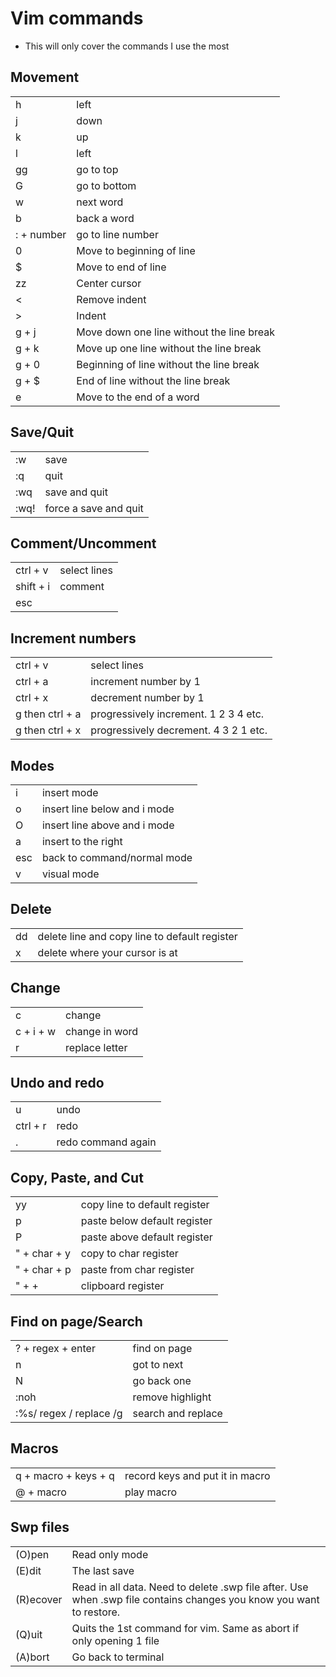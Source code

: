 # Vim commands
- This will only cover the commands I use the most

## Movement
|            |                                           |
|------------|-------------------------------------------|
| h          | left                                      |
| j          | down                                      |
| k          | up                                        |
| l          | left                                      |
| gg         | go to top                                 |
| G          | go to bottom                              |
| w          | next word                                 |
| b          | back a word                               |
| : + number | go to line number                         |
| 0          | Move to beginning of line                 |
| $          | Move to end of line                       |
| zz         | Center cursor                             |
| <          | Remove indent                             |
| >          | Indent                                    |
| g + j      | Move down one line without the line break |
| g + k      | Move up one line without the line break   |
| g + 0      | Beginning of line without the line break  |
| g + $      | End of line without the line break        |
| e          | Move to the end of a word                 |

## Save/Quit
|      |                       |
|------|-----------------------|
| :w   | save                  |
| :q   | quit                  |
| :wq  | save and quit         |
| :wq! | force a save and quit |

## Comment/Uncomment
|           |              |
|-----------|--------------|
| ctrl + v  | select lines |
| shift + i | comment      |
| esc       |              |

## Increment numbers
|                 |                                       |
|-----------------|---------------------------------------|
| ctrl + v        | select lines                          |
| ctrl + a        | increment number by 1                 |
| ctrl + x        | decrement number by 1                 |
| g then ctrl + a | progressively increment. 1 2 3 4 etc. |
| g then ctrl + x | progressively decrement. 4 3 2 1 etc. |

## Modes
|     |                              |
|-----|------------------------------|
| i   | insert mode                  |
| o   | insert line below and i mode |
| O   | insert line above and i mode |
| a   | insert to the right          |
| esc | back to command/normal mode  |
| v   | visual mode                  |

## Delete
|    |                                               |
|----|-----------------------------------------------|
| dd | delete line and copy line to default register |
| x  | delete where your cursor is at                |

## Change
|           |                |
|-----------|----------------|
| c         | change         |
| c + i + w | change in word |
| r         | replace letter |

## Undo and redo
|          |                    |
|----------|--------------------|
| u        | undo               |
| ctrl + r | redo               |
| .        | redo command again |

## Copy, Paste, and Cut
|              |                               |
|--------------|-------------------------------|
| yy           | copy line to default register |
| p            | paste below default register  |
| P            | paste above default register  |
| " + char + y | copy to char register         |
| " + char + p | paste from char register      |
| " + +        | clipboard register            |

## Find on page/Search
|                         |                    |
|-------------------------|--------------------|
| ? + regex + enter       | find on page       |
| n                       | got to next        |
| N                       | go back one        |
| :noh                    | remove highlight   |
| :%s/ regex / replace /g | search and replace |

## Macros
|                      |                                 |
|----------------------|---------------------------------|
| q + macro + keys + q | record keys and put it in macro |
| @ + macro            | play macro                      |

## Swp files
|           |                                                                                                                     |
|-----------|---------------------------------------------------------------------------------------------------------------------|
| (O)pen    | Read only mode                                                                                                      |
| (E)dit    | The last save                                                                                                       |
| (R)ecover | Read in all data. Need to delete .swp file after. Use when .swp file contains changes you know you want to restore. |
| (Q)uit    | Quits the 1st command for vim. Same as abort if only opening 1 file                                                 |
| (A)bort   | Go back to terminal                                                                                                 |

